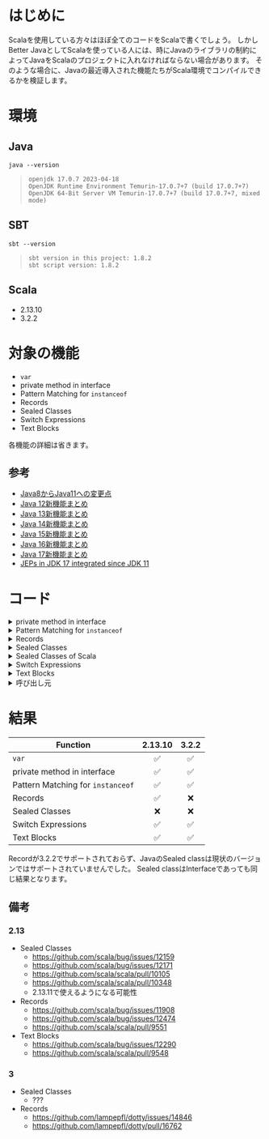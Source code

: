 # はじめに

Scalaを使用している方々はほぼ全てのコードをScalaで書くでしょう。
しかしBetter JavaとしてScalaを使っている人には、時にJavaのライブラリの制約によってJavaをScalaのプロジェクトに入れなければならない場合があります。
そのような場合に、Javaの最近導入された機能たちがScala環境でコンパイルできるかを検証します。

# 環境

## Java

```shell
java --version
```

> ```
> openjdk 17.0.7 2023-04-18
> OpenJDK Runtime Environment Temurin-17.0.7+7 (build 17.0.7+7)
> OpenJDK 64-Bit Server VM Temurin-17.0.7+7 (build 17.0.7+7, mixed mode)
> ```

## SBT

```shell
sbt --version
```

> ```
> sbt version in this project: 1.8.2
> sbt script version: 1.8.2
> ```

## Scala

* 2.13.10
* 3.2.2

# 対象の機能

* `var`
* private method in interface
* Pattern Matching for `instanceof`
* Records
* Sealed Classes
* Switch Expressions
* Text Blocks

各機能の詳細は省きます。

## 参考

* [Java8からJava11への変更点](https://qiita.com/nowokay/items/1ce24079f4daafc73b4a)
* [Java 12新機能まとめ](https://qiita.com/nowokay/items/0e860819b6ffb1aca90a)
* [Java 13新機能まとめ](https://qiita.com/nowokay/items/3e1625a77cb435394547)
* [Java 14新機能まとめ](https://qiita.com/nowokay/items/ec85d97a7cecaaac8123)
* [Java 15新機能まとめ](https://qiita.com/nowokay/items/2858699bc1cd89222cd8)
* [Java 16新機能まとめ](https://qiita.com/nowokay/items/215769cdcb14d6c5412f)
* [Java 17新機能まとめ](https://qiita.com/nowokay/items/ec58bf8f30d236a12acb)
* [JEPs in JDK 17 integrated since JDK 11](https://openjdk.org/projects/jdk/17/jeps-since-jdk-11)

# コード

<details><summary>private method in interface</summary><div>

```java
public interface HasPrivate {
    default double pow(Position position) {
        return Math.pow(position.x(), this.internalParameter());
    }

    private double internalParameter() {
        return 3d;
    }

    static void main(String[] args) {
        var hasPrivate = new HasPrivate() {
        };
        System.out.println(hasPrivate.pow(new Position(2, 2)));
    }
}
```

</div></details>

<details><summary>Pattern Matching for <code>instanceof</code></summary><div>

```java
import java.time.LocalTime;
import java.util.List;
import java.util.Map;

public class PatternMatch {
    public static void main(String[] args) {
        var something = returnSomething(LocalTime.now());
        if (something instanceof String s) {
            System.out.println("String! " + s);
        } else if (something instanceof List<?>) {
            System.out.println("List" + something.getClass());
        } else if (something instanceof Map<?, ?> m && m.isEmpty()) {
            System.out.println("Empty map, " + m.getClass());
        } else if (something instanceof Position p) {
            System.out.println(p);
        } else {
            throw new IllegalStateException("What?");
        }
    }

    private static Object returnSomething(LocalTime time) {
        return switch (time.getNano() % 5) {
            case 0, 1 -> "a";
            case 2 -> List.of();
            case 3 -> Map.of();
            case 4 -> new Position(time.getHour(), time.getMinute());
            default -> throw new AssertionError("unreachable");
        };
    }
}
```

</div></details>

<details><summary>Records</summary><div>

```java
public record RecordExample(Position pos) {
    public RecordExample {
        if (this.pos().x() < 0 || this.pos().y() < 0)
            throw new IllegalArgumentException("coordinate must be 0 or positive");
    }

    public RecordExample(int x, int y) {
        this(Position.apply(x, y));
    }

    public static void main(String[] args) {
        var pos = new RecordExample(0, 0);
        System.out.println(pos);
    }
}
```

</div></details>

<details><summary>Sealed Classes</summary><div>

```java
public sealed class SealedExample {

    public static void main(String[] args) {
        var example = new SealedExample();
        System.out.println(example.getClass());
        System.out.println(new Child1().getClass());
        System.out.println(new Child2().getClass());
        System.out.println(example.new Child3().getClass());
    }

    public static final class Child1 extends SealedExample {
    }

    public static non-sealed class Child2 extends SealedExample {
    }

    non-sealed class Child3 extends SealedExample {
    }
}
```

</div></details>

<details><summary>Sealed Classes of Scala</summary><div>

```scala
sealed class ScalaSealedClass {
  class Child3 extends ScalaSealedClass
}

object ScalaSealedClass {
  final class Child1 extends ScalaSealedClass

  class Child2 extends ScalaSealedClass

  def main(args: Array[String]): Unit = {
    val example = new ScalaSealedClass
    val c1 = new Child1
    val c2 = new Child2
    val c3 = new example.Child3
    println(c1.getClass)
    println(c2.getClass)
    println(c3.getClass)
  }
}

```

</div></details>

<details><summary>Switch Expressions</summary><div>

```java
import java.time.LocalDate;
import java.time.LocalTime;

public class SwitchExpression {
    public static void main(String[] args) {
        int a = switch (LocalTime.now().getSecond() % 3) {
            case 0 -> 4;
            case 1 -> {
                int min = LocalTime.now().getMinute();
                yield min + LocalTime.now().getSecond();
            }
            case 2 -> 2;
            default -> throw new AssertionError("unreachable");
        };
        System.out.println("Count: " + a);

        switch (LocalDate.now().getDayOfWeek()) {
            case SATURDAY, SUNDAY:
                System.out.println("Holiday!");
            case FRIDAY:
                System.out.println("Before holiday");
            default:
                System.out.println("Work");
        }
    }
}
```

</div></details>

<details><summary>Text Blocks</summary><div>

```java
public class TextBlock {
    public static void main(String[] args) {
        System.out.println("""
            This is an example of multi line string.
            This file may be called from scala file.""");
    }
}

```

</div></details>

<details><summary>呼び出し元</summary><div>

```scala

case class Position(x: Int, y: Int)

object CompileCheckMain {

  def main(args: Array[String]): Unit = {
    // Compile error in 3.2.2
    println("-" * 10 + "RecordExample" + "-" * 10)
    RecordExample.main(args)
    println("-" * 10 + "HasPrivate" + "-" * 10)
    HasPrivate.main(args)
    println("-" * 10 + "PatternMatch" + "-" * 10)
    PatternMatch.main(args)
    // Compile error in both 2.13.10 and 3.2.2
    println("-" * 10 + "SealedExample" + "-" * 10)
    SealedExample.main(args)
    // Of course, scala sealed class can compile
    println("-" * 10 + "ScalaSealedClass" + "-" * 10)
    ScalaSealedClass.main(args)
    println("-" * 10 + "SwitchExpression" + "-" * 10)
    SwitchExpression.main(args)
    println("-" * 10 + "TextBlock" + "-" * 10)
    TextBlock.main(args)
  }
}

```

</div></details>

# 結果

| Function                          | 2.13.10 | 3.2.2 |
|-----------------------------------|:-------:|:-----:|
| `var`                             |    ✅    |   ✅   |
| private method in interface       |    ✅    |   ✅   |
| Pattern Matching for `instanceof` |    ✅    |   ✅   |
| Records                           |    ✅    |   ❌   |
| Sealed Classes                    |    ❌    |   ❌   |
| Switch Expressions                |    ✅    |   ✅   |
| Text Blocks                       |    ✅    |   ✅   |

Recordが3.2.2でサポートされておらず、JavaのSealed classは現状のバージョンではサポートされていませんでした。
Sealed classはInterfaceであっても同じ結果となります。

## 備考

### 2.13

* Sealed Classes
  * https://github.com/scala/bug/issues/12159
  * https://github.com/scala/bug/issues/12171
  * https://github.com/scala/scala/pull/10105
  * https://github.com/scala/scala/pull/10348
  * 2.13.11で使えるようになる可能性
* Records
  * https://github.com/scala/bug/issues/11908
  * https://github.com/scala/bug/issues/12474
  * https://github.com/scala/scala/pull/9551
* Text Blocks
  * https://github.com/scala/bug/issues/12290
  * https://github.com/scala/scala/pull/9548

### 3

* Sealed Classes
  * ???
* Records
  * https://github.com/lampepfl/dotty/issues/14846
  * https://github.com/lampepfl/dotty/pull/16762
